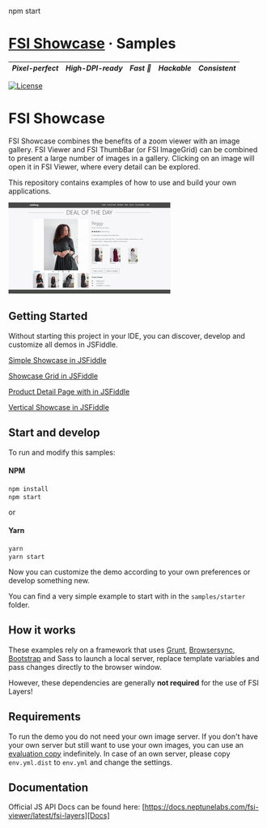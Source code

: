 npm start
# [FSI Showcase](https://www.neptunelabs.com/fsi-showcase/) &middot; Samples
| ***Pixel-perfect*** | ***High-DPI-ready*** | ***Fast :rocket:*** | ***Hackable*** | ***Consistent*** |
|:-----------------:|:-------------:|:---------------:|:---------------:|:---------------:|

[![License](https://img.shields.io/badge/License-Apache%202.0-blue.svg)](https://github.com/neptunelabs/fsi-layers-samples/blob/main/LICENSE)


# FSI Showcase

FSI Showcase combines the benefits of a zoom viewer with an image gallery.
FSI Viewer and FSI ThumbBar (or FSI ImageGrid) can be combined to present a large number of images in a gallery.
Clicking on an image will open it in FSI Viewer, where every detail can be explored.

This repository contains examples of how to use and build your own applications.

![Project Image](project.gif)

## Getting Started

Without starting this project in your IDE, you can discover, develop and customize
all demos in JSFiddle.

[Simple Showcase in JSFiddle][simpleshowjsf]

[Showcase Grid in JSFiddle][gridshowjsf]

[Product Detail Page with in JSFiddle][pdpshowjsf]

[Vertical Showcase in JSFiddle][verticalshowjsf]

[simpleshowjsf]: https://jsfiddle.net/gh/get/library/pure/neptunelabs/fsi-jsfiddle-samples/tree/master/fsi-showcase-samples/pdp-2
[gridshowjsf]: https://jsfiddle.net/gh/get/library/pure/neptunelabs/fsi-jsfiddle-samples/tree/master/fsi-showcase-samples/poi
[pdpshowjsf]: https://jsfiddle.net/gh/get/library/pure/neptunelabs/fsi-jsfiddle-samples/tree/master/fsi-showcase-samples/pdp
[verticalshowjsf]: https://jsfiddle.net/gh/get/library/pure/neptunelabs/fsi-jsfiddle-samples/tree/master/fsi-showcase-samples/portfolio

## Start and develop

To run and modify this samples:

#### NPM

```shell
npm install
npm start
```
or

#### Yarn

```shell
yarn
yarn start
```

Now you can customize the demo according to your own preferences or develop something new.

You can find a very simple example to start with in the ``samples/starter`` folder.

## How it works

These examples rely on a framework that uses [Grunt][Grunt], [Browsersync][Browsersync],
[Bootstrap][Bootstrap] and Sass to launch a local server,
replace template variables and pass changes directly to the browser window.

However, these dependencies are generally **not required** for the use of FSI Layers!

## Requirements

To run the demo you do not need your own image server.
If you don't have your own server but still want to use your own images,
you can use an [evaluation copy][Server] indefinitely.
In case of an own server, please copy ``env.yml.dist`` to ``env.yml`` and
change the settings.


## Documentation

Official JS API Docs can be found here: [https://docs.neptunelabs.com/fsi-viewer/latest/fsi-layers][Docs]

[Docs]: https://docs.neptunelabs.com/fsi-viewer/latest/fsi-layers
[Server]: https://www.neptunelabs.com/get/
[Grunt]: https://gruntjs.com/
[Browsersync]: https://browsersync.io/
[Bootstrap]: https://getbootstrap.com/
[simpleshowjsf]: https://jsfiddle.net/gh/get/library/pure/neptunelabs/fsi-jsfiddle-samples/tree/master/fsi-showcase-samples/simple
[gridshowjsf]: https://jsfiddle.net/gh/get/library/pure/neptunelabs/fsi-jsfiddle-samples/tree/master/fsi-showcase-samples/grid
[pdpshowjsf]: https://jsfiddle.net/gh/get/library/pure/neptunelabs/fsi-jsfiddle-samples/tree/master/fsi-showcase-samples/pdp
[verticalshowjsf]: https://jsfiddle.net/gh/get/library/pure/neptunelabs/fsi-jsfiddle-samples/tree/master/fsi-showcase-samples/vertical
